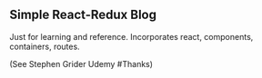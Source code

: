 ## Simple React-Redux Blog
Just for learning and reference. Incorporates react, components, containers, routes.

(See Stephen Grider Udemy #Thanks)
